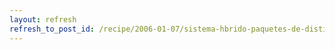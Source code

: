 ```yaml
---
layout: refresh
refresh_to_post_id: /recipe/2006-01-07/sistema-hbrido-paquetes-de-distintas-releases-con-apt
---
```

